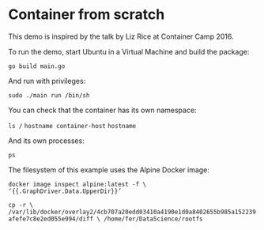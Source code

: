 # Container from scratch

This demo is inspired by the talk by Liz Rice at Container Camp 2016.

To run the demo, start Ubuntu in a Virtual Machine and build the package:

`go build main.go`

And run with privileges:

`sudo ./main run /bin/sh`

You can check that the container has its own namespace:

`ls /`
`hostname container-host`
`hostname`

And its own processes:

`ps`

The filesystem of this example uses the Alpine Docker image:

`docker image inspect alpine:latest -f \ 
‘{{.GraphDriver.Data.UpperDir}}’`

`cp -r \ 
/var/lib/docker/overlay2/4cb707a20edd03410a4190e1d0a8402655b985a152239afefe7c8e2ed055e994/diff \
/home/fer/DataScience/rootfs`



